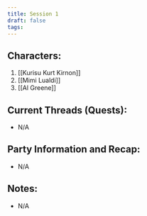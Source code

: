 ```yaml
---
title: Session 1
draft: false
tags:
---
```

## Characters:

1. [[Kurisu Kurt Kirnon]]
2. [[Mimi Lualdi]]
3. [[Al Greene]]

## Current Threads (Quests):
- N/A

## Party Information and Recap:
- N/A

## Notes:
- N/A